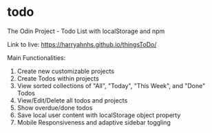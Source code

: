 # todo
The Odin Project - Todo List with localStorage and npm

Link to live: https://harryahnhs.github.io/thingsToDo/

Main Functionalities: 
1. Create new customizable projects  
2. Create Todos within projects
4. View sorted collections of "All", "Today", "This Week", and "Done" Todos
5. View/Edit/Delete all todos and projects
6. Show overdue/done todos  
7. Save local user content with localStorage object property
8. Mobile Responsiveness and adaptive sidebar toggling
